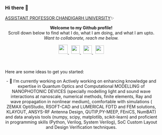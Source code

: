 ### Hi there 👋 
[ASSISTANT PROFESSOR,CHANDIGARH UNIVERSITY](https://github.com/ChandigarhUniv)✨


<p align="center" style="margin-top:10px">
<b>
Welcome to my Github profile!</b> <br>
Scroll down below to find what I do, what I am doing, and what I am upto.<br>   
<i>Want to collaborate, reach me below.</i>
</p>

<div align="center">
  <a href="https://www.linkedin.com/in/anurag-sharma-488351a2/">
    <img width="30px" src="https://github.com/designerguy13-photonics/designerguy13-photonics/blob/main/Assests/linkedin-line.svg"  />
  </a>
  &nbsp;
  <a href="https://twitter.com/AnuragS68">
    <img width="28px" src="https://github.com/designerguy13-photonics/designerguy13-photonics/blob/main/Assests/twitter-line.svg" />
  </a>  
  &nbsp;
  <a href="https://www.instagram.com/designer_guy13/">
    <img width="28px" src="https://github.com/designerguy13-photonics/designerguy13-photonics/blob/main/Assests/instagram-line.svg" />
  </a>  
  &nbsp;
  <a href="https://medium.com/@anurag.ece">
    <img width="28px" src="https://github.com/designerguy13-photonics/designerguy13-photonics/blob/main/Assests/medium-line.svg" />
  </a> 
</div>
<br>
<br>
  
Here are some ideas to get you started:

<div align="center">
  - 🔭 I’m currently working on Actively working on enhancing knowledge and expertise in Quantum Optics and Computational MODELLING of NANOPHOTONIC DEVICES (specially modelling light and sound wave interactions at nanoscale, numerical methods, finite elements, Ray and wave propagation in nonlinear medium), comfortable with simulations ( ZEMAX OptiStudio, RSOFT-CAD and LUMERICAL FDTD and FEM solutions, KLAYOUT, ANSYS-RF Antenna Design, QUTIP,PY-MEEP, FEniCS, NumBAT) and data analysis tools (numpy, scipy, matplotlib, scikit-learn) and proficient in programming skills (Python, Verilog, System Verilog), SoC Custom Layout and Design Verification techniques.
</div>

